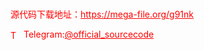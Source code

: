 # 




<p style="color: red;">源代码下载地址：<a href="https://mega-file.org/g91nk" style="color: red;">https://mega-file.org/g91nk</a></p><p style="color: red;"><img src="https://cdn-icons-png.flaticon.com/512/2111/2111646.png" alt="Telegram Icon" style="width: 16px; vertical-align: middle; margin-right: 5px;">Telegram:<a href="https://t.me/official_sourcecode" style="color: red;">@official_sourcecode</a></p>
